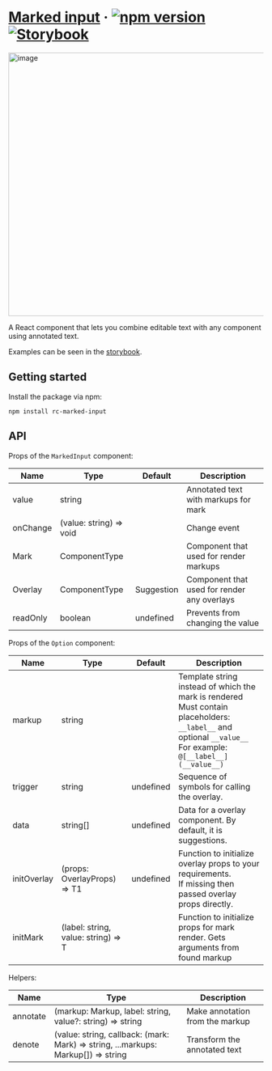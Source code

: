 # [Marked input](https://marked-input.vercel.app) &middot; [![npm version](https://img.shields.io/npm/v/rc-marked-input.svg?style=flat)](https://www.npmjs.com/package/rc-marked-input) [![Storybook](https://gw.alipayobjects.com/mdn/ob_info/afts/img/A*CQXNTZfK1vwAAAAAAAAAAABjAQAAAQ/original)](https://marked-input.vercel.app)

<img width="521" alt="image" src="https://user-images.githubusercontent.com/37639183/182974441-49e4b247-449a-47ba-a090-2cb3aab7ce44.png">

A React component that lets you combine editable text with any component using annotated text.

Examples can be seen in the [storybook](https://marked-input.vercel.app).

## Getting started

Install the package via npm:

```
npm install rc-marked-input
```

## API

Props of the `MarkedInput` component:

| Name     | Type                    | Default    | Description                                 |
|----------|-------------------------|------------|---------------------------------------------|
| value    | string                  |            | Annotated text with markups for mark        |
| onChange | (value: string) => void |            | Change event                                |
| Mark     | ComponentType<T>        |            | Component that used for render markups      |
| Overlay  | ComponentType<T1>       | Suggestion | Component that used for render any overlays |
| readOnly | boolean                 | undefined  | Prevents from changing the value            |

Props of the `Option` component:

| Name        | Type                                | Default   | Description                                                                                                                                                           |
|-------------|-------------------------------------|-----------|-----------------------------------------------------------------------------------------------------------------------------------------------------------------------|
| markup      | string                              |           | Template string instead of which the mark is rendered<br/>Must contain placeholders: `__label__` and optional `__value__`<br/> For example: `@[__label__](__value__)` |
| trigger     | string                              | undefined | Sequence of symbols for calling the overlay.                                                                                                                          |
| data        | string[]                            | undefined | Data for a overlay component. By default, it is suggestions.                                                                                                          |
| initOverlay | (props: OverlayProps) => T1         | undefined | Function to initialize overlay props to your requirements.<br/> If missing then passed overlay props directly.                                                        |
| initMark    | (label: string, value: string) => T |           | Function to initialize props for mark render. Gets arguments from found markup                                                                                        |

Helpers:

| Name     | Type                                                                              | Description                     |
|----------|-----------------------------------------------------------------------------------|---------------------------------|
| annotate | (markup: Markup, label: string, value?: string) => string                         | Make annotation from the markup |
| denote   | (value: string, callback: (mark: Mark) => string, ...markups: Markup[]) => string | Transform the annotated text    |
